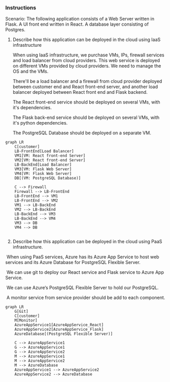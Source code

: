 ### Instructions

Scenario: The following application consists of a Web Server written in Flask. A UI front end written in React. A database layer consisting of Postgres.



1. Describe how this application can be deployed in the cloud using IaaS infrastructure

   

   When using IaaS infrastructure, we purchase VMs, IPs, firewall services and load balancer from cloud providers. This web service is deployed on different VMs provided by cloud providers. We need to manage the OS and the VMs.

   There'll be a load balancer and a firewall from cloud provider deployed between customer end and React front-end server, and another load balancer deployed between React front end and Flask backend.

   The React front-end service should be deployed on several VMs, with it's dependencies.

   The Flask back-end service should be deployed on several VMs, with it's python dependencies.

   The PostgreSQL Database should be deployed on a separate VM.



```mermaid
graph LR
	C[customer]
    LB-FrontEnd[Load Balancer]
    VM1[VM: React front-end Server]
    VM2[VM: React front-end Server]
    LB-BackEnd[Load Balancer]
    VM3[VM: Flask Web Server]
    VM4[VM: Flask Web Server]
    DB[(VM: PostgreSQL Database)]
	
	C --> Firewall
	Firewall --> LB-FrontEnd
    LB-FrontEnd --> VM1
    LB-FrontEnd --> VM2
    VM1 --> LB-BackEnd
    VM2 --> LB-BackEnd
    LB-BackEnd --> VM3
    LB-BackEnd --> VM4
    VM3 --> DB
    VM4 --> DB
    
```



2. Describe how this application can be deployed in the cloud using PaaS infrastructure.



​	When using PaaS services, Azure has its Azure App Service to host web services and its Azure Database for PostgreSQL Flexible Server.

​	We can use git to deploy our React service and Flask service to Azure App Service.

​	We can use Azure‘s PostgreSQL Flexible Server to hold our PostgreSQL.

​	A monitor service from service provider should be add to each component.

```mermaid
graph LR
	G[Git]
    C[customer]
    M[Monitor]
    AzureAppService1[AzureAppService_React]
    AzureAppService2[AzureAppService_Flask]
    AzureDatabase[(PostgreSQL Flexible Server)]

    C --> AzureAppService1
    G --> AzureAppService1
    G --> AzureAppService2
    M --> AzureAppService1
    M --> AzureAppService2
    M --> AzureDatabase
    AzureAppService1 --> AzureAppService2
    AzureAppService2 --> AzureDatabase
```